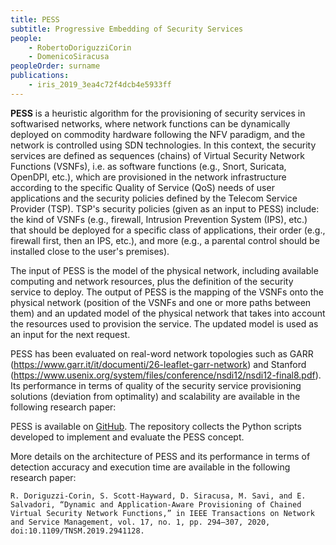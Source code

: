 ```yaml
---
title: PESS
subtitle: Progressive Embedding of Security Services
people: 
    - RobertoDoriguzziCorin
    - DomenicoSiracusa
peopleOrder: surname 
publications: 
    - iris_2019_3ea4c72f4dcb4e5933ff 
---
```


**PESS** is a heuristic algorithm for the provisioning of security services in softwarised networks, where network functions can be dynamically deployed on commodity hardware following the NFV paradigm, and the network is controlled using SDN technologies. In this context, the security services are defined as sequences (chains) of Virtual Security Network Functions (VSNFs), i.e. as software functions (e.g., Snort, Suricata, OpenDPI, etc.), which are provisioned in the network infrastructure according to the specific Quality of Service (QoS) needs of user applications and the security policies defined by the Telecom Service Provider (TSP). TSP's security policies (given as an input to PESS) include: the kind of VSNFs (e.g., firewall, Intrusion Prevention System (IPS), etc.) that should be deployed for a specific class of applications, their order (e.g., firewall first, then an IPS, etc.), and more (e.g., a parental control should be installed close to the user's premises).

The input of PESS is the model of the physical network, including available computing and network resources, plus the definition of the security service to deploy. The output of PESS is the mapping of the VSNFs onto the physical network (position of the VSNFs and one or more paths between them) and an updated model of the physical network that takes into account the resources used to provision the service. The updated model is used as an input for the next request.

PESS has been evaluated on real-word network topologies such as GARR (<https://www.garr.it/it/documenti/26-leaflet-garr-network>) and Stanford (<https://www.usenix.org/system/files/conference/nsdi12/nsdi12-final8.pdf>). Its performance in terms of quality of the security service provisioning solutions (deviation from optimality) and scalability are available in the following research paper:

PESS is available on [GitHub](https://github.com/doriguzzi/pess-security). The repository collects the Python scripts developed to implement and evaluate the PESS concept.

More details on the architecture of PESS and its performance in terms of detection accuracy and execution time are available in the following research paper:

`R. Doriguzzi-Corin, S. Scott-Hayward, D. Siracusa, M. Savi, and E. Salvadori, “Dynamic and Application-Aware Provisioning of Chained Virtual Security Network Functions,” in IEEE Transactions on Network and Service Management, vol. 17, no. 1, pp. 294–307, 2020, doi:10.1109/TNSM.2019.2941128.`
